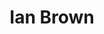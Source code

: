 ---
title: "Ian Brown"
summary: "Born: February 20, 1963, Warrington, Cheshire, England. For the classical pianist, see . For the Australian designer, see"
image: "ian-brown.jpg"
apple_music_artist_url: "https://music.apple.com/gb/artist/ian-brown/401694"
---